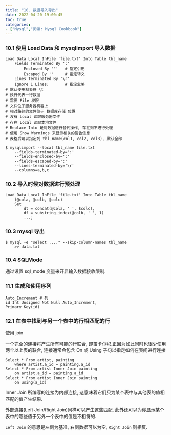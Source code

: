```yaml
---
title: "10. 数据导入导出"
date: 2022-04-20 19:00:45
toc: true
categories:
- ["Mysql","阅读: Mysql Cookbook"]
---
```


### 10.1 使用 Load Data 和 mysqlimport 导入数据



```
Load Data Local InFile 'file.txt' Into Table tbl_name
    Fields Terminated By ':'
        Enclosed By '"'   # 指定引用
        Escaped By ''     # 指定转义
    Lines Terminated By '\r'
    Ignore 1 Lines;       # 指定忽略
# 默认使用制表符 \t
# 换行代表一行数据
# 需要 File 权限
# 文件位于服务器机器上
# 相对路径的文件位于 数据库存储 位置
# 没有 Local 读取服务器文件
# 存在 Local 读取本地文件
# Replace Into 是对数据进行替代操作, 存在则不进行处理
# 使用 Show Warnings 来显示相关的警告信息
# 表格后可以指定列 tbl_name(col1, col2, col3), 默认全部
```
```
$ mysqlimport --local tbl_name file.txt
    --fields-terminated-by=':'
    --fields-enclosed-by=':'
    --fields-escaped-by=':'
    --lines-terminated-by='\r'
    --columns=a,b,c
```

### 10.2 导入时候对数据进行预处理
```
Load Data Local InFile 'file.txt' Into Table tbl_name
    (@cola, @colb, @colc)
    Set
        dt = concat(@cola, ' ', $colc),
        df = substring_index(@colb, ' ', 1)
        ...;
```

### 10.3 mysql 导出
```
$ mysql -e "select ...." --skip-column-names tbl_name
    >> data.txt
```

### 10.4 SQLMode
通过设置 sql_mode 变量来开启输入数据接收限制.

### 11.1 生成和使用序列
```
Auto_Increment # 列
id Int Unsigned Not Null Auto_Increment,
Primary Key(id)
```

### 12.1 在表中找到与另一个表中的行相匹配的行
使用 join

一个完全的连接将产生所有可能的行联合, 即笛卡尔积.正因为如此同时也很少使用两个以上表的联合, 连接通常会包含 On 或 Using 子句以指定如何在表间进行连接
```
Select * From artist, painting
    where artist.a_id = painting.a_id
Select * From artist Inner Join painting
    on artist.a_id = painting.a_id
Select * From artist Inner Join painting
    on using(a_id)
```
Inner Join 所编写的连接为内部连接, 这意味着它们只为某个表中与其他表的值相匹配的值产生结果.

外部连接(Left Join/Right Join)同样可以产生这些匹配, 此外还可以为你显示某个表中的哪些值于另外一个表中的值是不相符的.

`Left Join` 的意思是左侧为基准, 右侧数据可以为空, `Right Join` 则相反.

